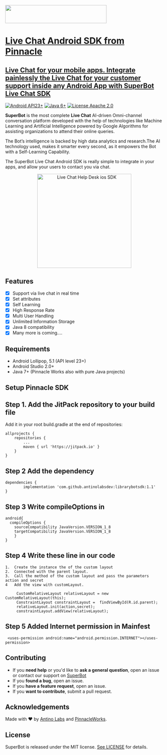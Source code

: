 <p align="left">
<a href="https://pinnacle.works">
  <img src="https://pinnacle.works/site/wp-content/uploads/revslider/home-w/superbots-1.png" alt="" data-ww="['500px','500px','406px','406px']" data-hh="['90px','90px','73px','73px']" width="500" height="90" data-no-retina="" style="width: 322.984px; height: 58.1371px; transition: none 0s ease 0s; text-align: inherit; line-height: 0px; border-width: 0px; margin: 0px; padding: 0px; letter-spacing: 0px; font-weight: 400; font-size: 8px;">
</p>
<h1>Live Chat Android SDK from Pinnacle</h1>
<h2>  Live Chat for your mobile apps. Integrate painlessly the Live Chat for your customer support inside any Android App with  <a href="https://pinnacle.works/solutions/superbot/">SuperBot Live Chat SDK</a> </h2>

  [![Android API23+](https://img.shields.io/badge/Android-API_23+-green.svg)]()
  [![Java 6+](https://img.shields.io/badge/Java-6+-red.svg)]()
  [![License Apache 2.0](https://img.shields.io/badge/license-Apache%20License%202.0-red.svg)]()

**SuperBot** is the most complete <strong>Live Chat</strong> AI-driven Omni-channel conversation platform developed with the help of technologies like Machine Learning and Artificial Intelligence powered by Google Algorithms for assisting organizations to attend their online queries. 

The Bot’s intelligence is backed by high data analytics and research.The AI technology used, makes it smarter every second, as it empowers the Bot with a Self-Learning Capability. 

The SuperBot Live Chat Android SDK is really simple to integrate in your apps, and allow your users to contact you via chat.

<p align="center">
  <img src="https://pinnacle.works/site/wp-content/uploads/revslider/newsb/phone-1.png" width=300 alt="Live Chat Help Desk ios SDK "/>
</p>

## Features
- [x] Support via live chat in real time
- [x] Set attributes
- [x] Self Learning
- [x] High Response Rate
- [x] Multi User Handling
- [x] Unlimited Information Storage
- [x] Java 8 compatibility
- [x] Many more is coming....

## Requirements

- Android Lollipop, 5.1 (API level 23+)
- Android Studio 2.0+
- Java 7+
(Pinnacle Works also with pure Java projects)
## Setup Pinnacle SDK

## Step 1. Add the JitPack repository to your build file
Add it in your root build.gradle at the end of repositories:

	allprojects {
		repositories {
			...
			maven { url 'https://jitpack.io' }
		}
	}

## Step 2 Add the dependency

	dependencies {
	        implementation 'com.github.antinolabsdev:librarybotsdk:1.1'
	}
  
## Step 3 Write compileOptions in

	android{
	  compileOptions {
		sourceCompatibility JavaVersion.VERSION_1_8
		targetCompatibility JavaVersion.VERSION_1_8
	    }
	}
	
## Step 4 Write these line in our code 
	
	1.  Create the instance the of the custom layout
	2.  Connected with the parent layout.
	3.  Call the method of the custom layout and pass the parameters action and secret
	4   Add the view with customLayout.
	
	     CustomRelativeLayout relativeLayout = new CustomRelativeLayout(this);
	     ConstraintLayout constraintLayout =  findViewById(R.id.parent);
	     relativeLayout.init(action,secret);
	     constraintLayout.addView(relativeLayout);

## Step 5 Added Internet permission in Mainfest

	 <uses-permission android:name="android.permission.INTERNET"></uses-permission>
	 
## Contributing

- If you **need help** or you'd like to **ask a general question**, open an issue or contact our support on [SuperBot](https://pinnacle.works/solutions/superbot/)
- If you **found a bug**, open an issue.
- If you **have a feature request**, open an issue.
- If you **want to contribute**, submit a pull request.
	 
## Acknowledgements

Made with ❤️ by [Antino Labs](https://www.antino.io/) and [PinnacleWorks](https://pinnacle.works/).

## License
SuperBot is released under the MIT license. [See LICENSE](https://github.com/antinolabsdev/SuperBotSDK-Android/blob/master/LICENSE) for details.

